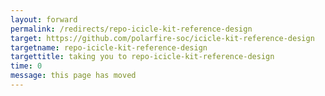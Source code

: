 ```yaml
---
layout: forward
permalink: /redirects/repo-icicle-kit-reference-design
target: https://github.com/polarfire-soc/icicle-kit-reference-design
targetname: repo-icicle-kit-reference-design
targettitle: taking you to repo-icicle-kit-reference-design
time: 0
message: this page has moved
---
```

